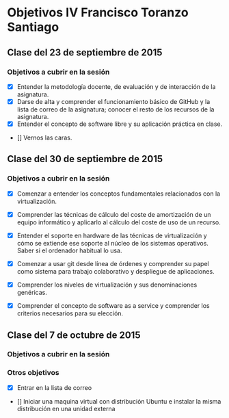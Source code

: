 # Objetivos IV Francisco Toranzo Santiago
## Clase del 23 de septiembre de 2015
### Objetivos a cubrir en la sesión

- [x] Entender la metodología docente, de evaluación y de interacción de la asignatura.
- [x] Darse de alta y comprender el funcionamiento básico de GitHub y la lista de correo de la asignatura; conocer el resto de los recursos de la asignatura.
- [x] Entender el concepto de software libre y su aplicación práctica en clase.
- [] Vernos las caras.

## Clase del 30 de septiembre de 2015
### Objetivos a cubrir en la sesión

- [x] Comenzar a entender los conceptos fundamentales relacionados con la virtualización.

- [x] Comprender las técnicas de cálculo del coste de amortización de un equipo informático y aplicarlo al cálculo del coste de uso de un recurso.

- [x] Entender el soporte en hardware de las técnicas de virtualización y cómo se extiende ese soporte al núcleo de los sistemas operativos. Saber si el ordenador habitual lo usa.

- [x] Comenzar a usar git desde línea de órdenes y comprender su papel como sistema para trabajo colaborativo y despliegue de aplicaciones.

- [x] Comprender los niveles de virtualización y sus denominaciones genéricas.

- [x] Comprender el concepto de software as a service y comprender los criterios necesarios para su elección.

## Clase del 7 de octubre de 2015
### Objetivos a cubrir en la sesión

### Otros objetivos

- [x] Entrar en la lista de correo
- [] Iniciar una maquina virtual con distribución Ubuntu e instalar la misma distribución en una unidad externa
